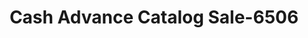 ---
f_zip-code: 31021
f_state-code: GA
title: Cash Advance Catalog Sale-6506
f_phone: 478-272-4063
f_city-only: Dublin
f_address: 1636 Veterans Boulevard Dublin
f_location-unique-id: '6506'
slug: cash-advance-catalog-sale-6506
updated-on: '2024-05-30T13:46:58.046Z'
created-on: '2024-05-30T13:36:59.803Z'
published-on: '2024-05-30T13:54:32.469Z'
f_city-state: cms/city/dublin-ga.md
f_company: cms/company/cash-advance-catalog-sale.md
f_state: cms/state/georgia.md
layout: '[payday-loan].html'
tags: payday-loan
---